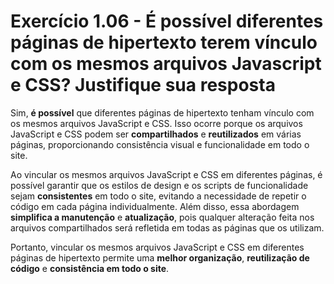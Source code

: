 # Exercício 1.06 - É possível diferentes páginas de hipertexto terem vínculo com os mesmos arquivos Javascript e CSS? Justifique sua resposta

Sim, **é possível** que diferentes páginas de hipertexto tenham vínculo com os mesmos arquivos JavaScript e CSS. Isso ocorre porque os arquivos JavaScript e CSS podem ser **compartilhados** e **reutilizados** em várias páginas, proporcionando consistência visual e funcionalidade em todo o site.

Ao vincular os mesmos arquivos JavaScript e CSS em diferentes páginas, é possível garantir que os estilos de design e os scripts de funcionalidade sejam **consistentes** em todo o site, evitando a necessidade de repetir o código em cada página individualmente. Além disso, essa abordagem **simplifica a manutenção** e **atualização**, pois qualquer alteração feita nos arquivos compartilhados será refletida em todas as páginas que os utilizam.

Portanto, vincular os mesmos arquivos JavaScript e CSS em diferentes páginas de hipertexto permite uma **melhor organização**, **reutilização de código** e **consistência em todo o site**.
